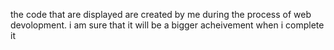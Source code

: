 the code that are displayed are created by me during 
the process of web devolopment.
i am sure that it will be a bigger acheivement when i complete it

